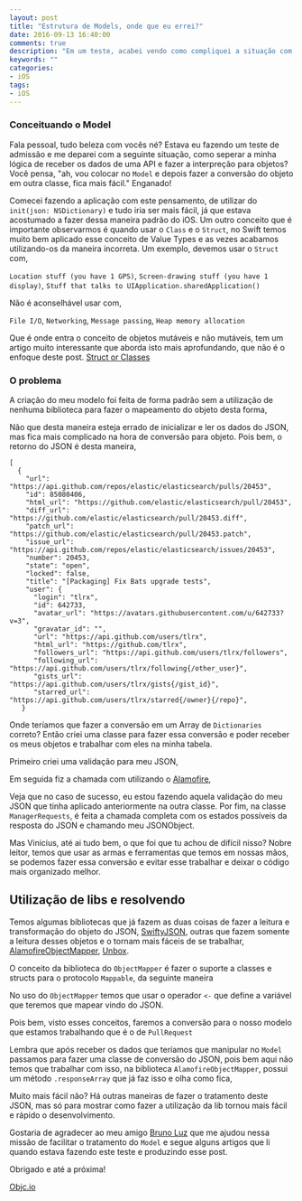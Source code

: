 ```yaml
---
layout: post
title: "Estrutura de Models, onde que eu errei?"
date: 2016-09-13 16:40:00
comments: true
description: "Em um teste, acabei vendo como compliquei a situação com a utilização e o mapeamento errado de objetos no modelo de minha aplicação."
keywords: ""
categories:
- iOS
tags:
- iOS
---
```


### Conceituando o Model

Fala pessoal, tudo beleza com vocês né? Estava eu fazendo um teste de admissão e me deparei com a seguinte situação, como seperar a minha lógica de receber os dados de uma API e fazer a interpreção para objetos? Você pensa, "ah, vou colocar no `Model` e depois fazer a conversão do objeto em outra classe, fica mais fácil." Enganado!

Comecei fazendo a aplicação com este pensamento, de utilizar do `init(json: NSDictionary)` e tudo iria ser mais fácil, já que estava acostumado a fazer dessa maneira padrão do iOS.
Um outro conceito que é importante observarmos é quando usar o `Class` e o `Struct`, no Swift temos muito bem aplicado esse conceito de Value Types e as vezes acabamos utilizando-os da maneira incorreta. Um exemplo, devemos usar o `Struct` com,

`Location stuff (you have 1 GPS)`,
`Screen-drawing stuff (you have 1 display)`,
`Stuff that talks to UIApplication.sharedApplication()`

Não é aconselhável usar com,

`File I/O`, `Networking`, `Message passing`, `Heap memory allocation`

Que é onde entra o conceito de objetos mutáveis e não mutáveis, tem um artigo muito interessante que aborda isto mais aprofundando, que não é o enfoque deste post. [Struct or Classes](http://faq.sealedabstract.com/structs_or_classes/)


### O problema

A criação do meu modelo foi feita de forma padrão sem a utilização de nenhuma biblioteca para fazer o mapeamento do objeto desta forma,

<script src="https://gist.github.com/Viniciuscarvalho/3b062afa7e9f6166575237a4d7083bdd.js"></script>

Não que desta maneira esteja errado de inicializar e ler os dados do JSON, mas fica mais complicado na hora de conversão para objeto. Pois bem, o retorno do JSON é desta maneira,

```
[
  {
    "url": "https://api.github.com/repos/elastic/elasticsearch/pulls/20453",
    "id": 85080406,
    "html_url": "https://github.com/elastic/elasticsearch/pull/20453",
    "diff_url": "https://github.com/elastic/elasticsearch/pull/20453.diff",
    "patch_url": "https://github.com/elastic/elasticsearch/pull/20453.patch",
    "issue_url": "https://api.github.com/repos/elastic/elasticsearch/issues/20453",
    "number": 20453,
    "state": "open",
    "locked": false,
    "title": "[Packaging] Fix Bats upgrade tests",
    "user": {
      "login": "tlrx",
      "id": 642733,
      "avatar_url": "https://avatars.githubusercontent.com/u/642733?v=3",
      "gravatar_id": "",
      "url": "https://api.github.com/users/tlrx",
      "html_url": "https://github.com/tlrx",
      "followers_url": "https://api.github.com/users/tlrx/followers",
      "following_url": "https://api.github.com/users/tlrx/following{/other_user}",
      "gists_url": "https://api.github.com/users/tlrx/gists{/gist_id}",
      "starred_url": "https://api.github.com/users/tlrx/starred{/owner}{/repo}",
   }
```

Onde teríamos que fazer a conversão em um Array de `Dictionaries` correto? Então criei uma classe para fazer essa conversão e poder receber os meus objetos e trabalhar com eles na minha tabela.

Primeiro criei uma validação para meu JSON,

<script src="https://gist.github.com/Viniciuscarvalho/d27a100b3f5966d0c54880464c987384.js"></script>

Em seguida fiz a chamada com utilizando o [Alamofire](https://github.com/Alamofire/Alamofire),

<script src="https://gist.github.com/Viniciuscarvalho/28738b87531f49a82e759ce4514035ee.js"></script>

Veja que no caso de sucesso, eu estou fazendo aquela validação do meu JSON que tinha aplicado anteriormente na outra classe.
Por fim, na classe `ManagerRequests`, é feita a chamada completa com os estados possíveis da resposta do JSON e chamando meu JSONObject.

<script src="https://gist.github.com/Viniciuscarvalho/9ec5b2f32aa48b7f12b61f40e0f1d6c8.js"></script>

Mas Vinicius, até ai tudo bem, o que foi que tu achou de difícil nisso? Nobre leitor, temos que usar as armas e ferramentas que temos em nossas mãos, se podemos fazer essa conversão e evitar esse trabalhar e deixar o código mais organizado melhor.

## Utilização de libs e resolvendo

Temos algumas bibliotecas que já fazem as duas coisas de fazer a leitura e transformação do objeto do JSON, [SwiftyJSON](https://github.com/SwiftyJSON/SwiftyJSON), outras que fazem somente a leitura desses objetos e o tornam mais fáceis de se trabalhar, [AlamofireObjectMapper](https://github.com/tristanhimmelman/AlamofireObjectMapper), [Unbox](https://github.com/JohnSundell/Unbox).

O conceito da biblioteca do `ObjectMapper` é fazer o suporte a classes e structs para o protocolo `Mappable`, da seguinte maneira

<script src="https://gist.github.com/Viniciuscarvalho/3614e0c7af090e126d8a5e2ea7b4ba1c.js"></script>

No uso do `ObjectMapper` temos que usar o operador `<-` que define a variável que teremos que mapear vindo do JSON.

<script src="https://gist.github.com/Viniciuscarvalho/bed2ded4e5b048ab245dd86c091ff446.js"></script>

Pois bem, visto esses conceitos, faremos a conversão para o nosso modelo que estamos trabalhando que é o de `PullRequest`

<script src="https://gist.github.com/Viniciuscarvalho/27fafd4715e4f1ddf69b04a2f0631649.js"></script>

Lembra que após receber os dados que teríamos que manipular no `Model` passamos para fazer uma classe de conversão do JSON, pois bem aqui não temos que trabalhar com isso, na biblioteca `AlamofireObjectMapper`, possui um método `.responseArray` que já faz isso e olha como fica,

<script src="https://gist.github.com/Viniciuscarvalho/524e43102817849068c95e8e3bf004b5.js"></script>

Muito mais fácil não? Há outras maneiras de fazer o tratamento deste JSON, mas só para mostrar como fazer a utilização da lib tornou mais fácil e rápido o desenvolvimento.

Gostaria de agradecer ao meu amigo [Bruno Luz](https://twitter.com/brunodlz) que me ajudou nessa missão de facilitar o tratamento do `Model` e segue alguns artigos que li quando estava fazendo este teste e produzindo esse post.

Obrigado e até a próxima!

[Objc.io](https://www.objc.io/issues/16-swift/swift-classes-vs-structs/)